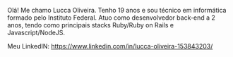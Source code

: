 Olá! Me chamo Lucca Oliveira. Tenho 19 anos e sou técnico em informática formado pelo Instituto Federal. Atuo como desenvolvedor back-end a 2 anos, tendo como principais stacks Ruby/Ruby on Rails e Javascript/NodeJS.

Meu LinkedIN: https://www.linkedin.com/in/lucca-oliveira-153843203/

